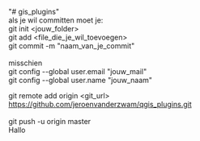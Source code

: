 "# gis_plugins" 
<br />
als je wil committen moet je:<br />
git init <jouw_folder><br />
git add <file_die_je_wil_toevoegen><br />
git commit -m "naam_van_je_commit"<br />
<br />
misschien<br />
git config --global user.email "jouw_mail"<br />
git config --global user.name "jouw_naam"<br />

git remote add origin <git_url><br />
https://github.com/jeroenvanderzwam/qgis_plugins.git<br />
<br />
git push -u origin master<br />
Hallo
